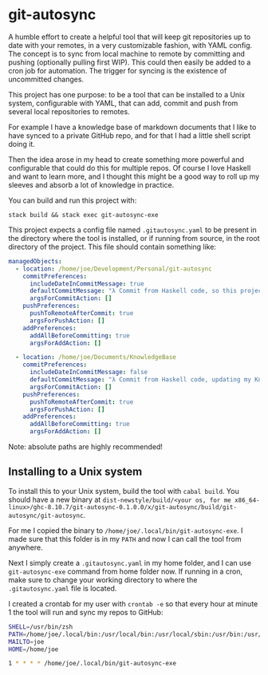 # git-autosync

A humble effort to create a helpful tool that will keep git repositories up to date with your remotes, in a very customizable fashion, with YAML config.
The concept is to sync from local machine to remote by committing and pushing (optionally pulling first WIP). This could then easily be added to a cron job for automation.
The trigger for syncing is the existence of uncommitted changes.

This project has one purpose: to be a tool that can be installed to a Unix system, configurable with YAML, that can add, commit and push from several local repositories to remotes.

For example I have a knowledge base of markdown documents that I like to have synced to a private GitHub repo, and for that I had a little shell script doing it.

Then the idea arose in my head to create something more powerful and configurable that could do this for multiple repos. Of course I love Haskell and want to learn more, and I thought this might be a good way to roll up my sleeves and absorb a lot of knowledge in practice.

You can build and run this project with:
```
stack build && stack exec git-autosync-exe
```

This project expects a config file named `.gitautosync.yaml` to be present in the directory where the tool is installed, or if running from source, in the root directory of the project. This file should contain something like:

```yaml
managedObjects:
  - location: /home/joe/Development/Personal/git-autosync
    commitPreferences:
      includeDateInCommitMessage: true
      defaultCommitMessage: "λ Commit from Haskell code, so this project commits and pushes itself"
      argsForCommitAction: []
    pushPreferences:
      pushToRemoteAfterCommit: true
      argsForPushAction: []
    addPreferences:
      addAllBeforeCommitting: true
      argsForAddAction: []

  - location: /home/joe/Documents/KnowledgeBase
    commitPreferences:
      includeDateInCommitMessage: false
      defaultCommitMessage: "λ Commit from Haskell code, updating my Knowledge Base"
      argsForCommitAction: []
    pushPreferences:
      pushToRemoteAfterCommit: true
      argsForPushAction: []
    addPreferences:
      addAllBeforeCommitting: true
      argsForAddAction: []
```

Note: absolute paths are highly recommended!

## Installing to a Unix system

To install this to your Unix system, build the tool with `cabal build`. You should have a new binary at `dist-newstyle/build/<your os, for me x86_64-linux>/ghc-8.10.7/git-autosync-0.1.0.0/x/git-autosync/build/git-autosync/git-autosync`.

For me I copied the binary to `/home/joe/.local/bin/git-autosync-exe`. I made sure that this folder is in my `PATH` and now I can call the tool from anywhere.

Next I simply create a `.gitautosync.yaml` in my home folder, and I can use `git-autosync-exe` command from home folder now.
If running in a cron, make sure to change your working directory to where the `.gitautosync.yaml` file is located.

I created a crontab for my user with `crontab -e` so that every hour at minute 1 the tool will run and sync my repos to GitHub: 

```sh
SHELL=/usr/bin/zsh
PATH=/home/joe/.local/bin:/usr/local/bin:/usr/local/sbin:/usr/bin:/usr/sbin:/home/joe/bin
MAILTO=joe
HOME=/home/joe

1 * * * * /home/joe/.local/bin/git-autosync-exe
```
